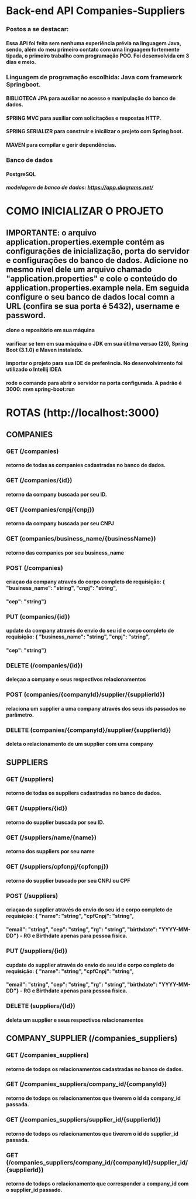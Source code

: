 # Back-end API Companies-Suppliers

### Postos a se destacar:
#### Essa APi foi feita sem nenhuma experiência prévia na linguagem Java, sendo, além do meu primeiro contato com uma linguagem fortemente tipada, o primeiro trabalho com programação POO. Foi desenvolvida em 3 dias e meio. 

### Linguagem de programação escolhida: Java com framework Springboot. 
#### BIBLIOTECA JPA para auxiliar no acesso e manipulação do banco de dados.
#### SPRING MVC para auxiliar com solicitações e respostas HTTP.
#### SPRING SERIALIZR para construir e inicilizar o projeto com Spring boot.
#### MAVEN para compilar e gerir dependências.

### Banco de dados
#### PostgreSQL
##### modelagem de banco de dados: https://app.diagrams.net/


# COMO INICIALIZAR O PROJETO
## IMPORTANTE: o arquivo application.properties.exemple contém as configurações de inicialização, porta do servidor e configurações do banco de dados. Adicione no mesmo nível dele um arquivo chamado "application.properties" e cole o conteúdo do application.properties.example nela. Em seguida configure o seu banco de dados local comn a URL (confira se sua porta é 5432), username e password. 

#### clone o repositório em sua máquina
#### varificar se tem em sua máquina o JDK em sua útilma versao (20), Spring Boot (3.1.0) e Maven instalado.
#### importar o projeto para sua IDE de preferência. No desenvolvimento foi utilizado o Intellij IDEA
#### rode o comando para abrir o servidor na porta configurada. A padrão é 3000: mvn spring-boot:run

# ROTAS (http://localhost:3000)
## COMPANIES 

### GET (/companies)
#### retorno de todas as companies cadastradas no banco de dados. 

### GET (/companies/{id})
#### retorno da company buscada por seu ID.

### GET (/companies/cnpj/{cnpj}) 
#### retorno da company buscada por seu CNPJ

### GET (companies/business_name/{businessName})
#### retorno das companies por seu business_name 

### POST (/companies) 
#### criaçao da company através do corpo completo de requisição: {	"business_name": "string", "cnpj": "string",
#### "cep": "string"}

### PUT (companies/{id})
#### update da company através do envio do seu id e corpo completo de requisição: {	"business_name": "string", "cnpj": "string",
#### "cep": "string"}

### DELETE (/companies/{id})
#### deleçao a company e seus respectivos relacionamentos

### POST (companies/{companyId}/supplier/{supplierId})
#### relaciona um supplier a uma company através dos seus ids passados no parâmetro. 

### DELETE (companies/{companyId}/supplier/{supplierId})
#### deleta o relacionamento de um supplier com uma company


## SUPPLIERS


### GET (/suppliers)
#### retorno de todas os suppliers cadastradas no banco de dados. 

### GET (/suppliers/{id})
#### retorno do supplier buscada por seu ID.

### GET (/suppliers/name/{name})
#### retorno dos suppliers por seu name 

### GET (/suppliers/cpfcnpj/{cpfcnpj}) 
#### retorno do supplier buscado por seu CNPJ ou CPF

### POST (/suppliers) 
#### criaçao do supplier através do envio do seu id e corpo completo de requisição: {	"name": "string",	"cpfCnpj": "string",
####	"email": "string", "cep": "string", "rg": "string", "birthdate": "YYYY-MM-DD"} - RG e Birthdate apenas para pessoa física.

### PUT (/suppliers/{id})
#### cupdate do supplier através do envio do seu id e corpo completo de requisição: {	"name": "string",	"cpfCnpj": "string",
####	"email": "string", "cep": "string", "rg": "string", "birthdate": "YYYY-MM-DD"} - RG e Birthdate apenas para pessoa física.

### DELETE (suppliers/{Id})
#### deleta um supplier e seus respectivos relacionamentos


## COMPANY_SUPPLIER (/companies_suppliers)


### GET (/companies_suppliers)
#### retorno de todops os relacionamentos cadastradas no banco de dados. 

### GET (/companies_suppliers/company_id/{companyId})
#### retorno de todops os relacionamentos que tiverem o id da company_id passada. 

### GET (/companies_suppliers/supplier_id/{supplierId})
#### retorno de todops os relacionamentos que tiverem o id do supplier_id passada. 

### GET (/companies_suppliers/company_id/{companyId}/supplier_id/{supplierId})
#### retorno de todops o relacionamento que corresponder a company_id com o supplier_id passado. 


